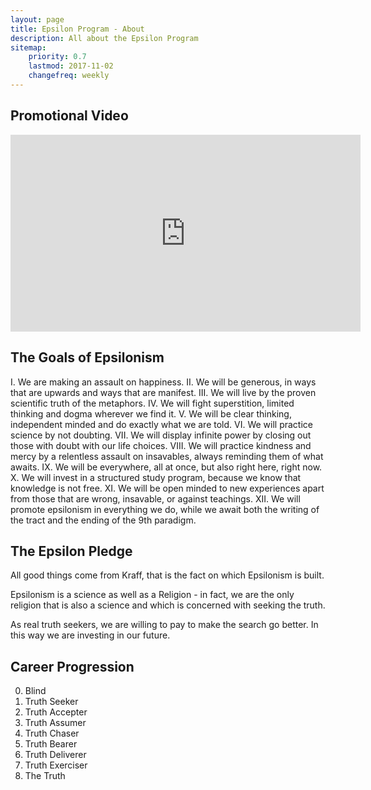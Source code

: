 ```yaml
---
layout: page
title: Epsilon Program - About
description: All about the Epsilon Program
sitemap:
    priority: 0.7
    lastmod: 2017-11-02
    changefreq: weekly
---
```

## Promotional Video
<iframe width="560" height="315" src="https://www.youtube.com/embed/LpJXzvrRKT8?rel=0&amp;showinfo=0" frameborder="0" allow="autoplay; encrypted-media" allowfullscreen></iframe>

## The Goals of Epsilonism
I. We are making an assault on happiness.
II. We will be generous, in ways that are upwards and ways that are manifest.
III. We will live by the proven scientific truth of the metaphors.
IV. We will fight superstition, limited thinking and dogma wherever we find it.
V. We will be clear thinking, independent minded and do exactly what we are told.
VI. We will practice science by not doubting.
VII. We will display infinite power by closing out those with doubt with our life choices.
VIII. We will practice kindness and mercy by a relentless assault on insavables, always reminding them of what awaits.
IX. We will be everywhere, all at once, but also right here, right now.
X. We will invest in a structured study program, because we know that knowledge is not free.
XI. We will be open minded to new experiences apart from those that are wrong, insavable, or against teachings.
XII. We will promote epsilonism in everything we do, while we await both the writing of the tract and the ending of the 9th paradigm.


## The Epsilon Pledge
<div class="box">
  <p>
  All good things come from Kraff, that is the fact on which Epsilonism is built.

Epsilonism is a science as well as a Religion - in fact, we are the only religion that is also a science and which is concerned with seeking the truth.

As real truth seekers, we are willing to pay to make the search go better. In this way we are investing in our future.
  </p>
</div>

## Career Progression
0. Blind
1. Truth Seeker
2. Truth Accepter
3. Truth Assumer
4. Truth Chaser
5. Truth Bearer
6. Truth Deliverer
7. Truth Exerciser
8. The Truth

